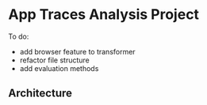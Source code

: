 # App Traces Analysis Project

To do:
- add browser feature to transformer
- refactor file structure
- add evaluation methods

## Architecture